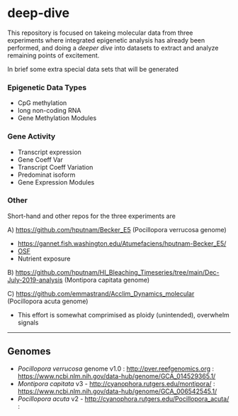 # deep-dive

This repository is focused on takeing molecular data from three experiments where integrated epigenetic analysis has already been performed, and doing a _deeper dive_ into datasets to extract and analyze remaining points of excitement. 


In brief some extra special data sets that will be generated

### Epigenetic Data Types
- CpG methylation
- long non-coding RNA
- Gene Methylation Modules

### Gene Activity
- Transcript expression
- Gene Coeff Var
- Transcript Coeff Variation
- Predominat isoform
- Gene Expression Modules

### Other



Short-hand and other repos for the three experiments are

A) https://github.com/hputnam/Becker_E5 (Pocillopora verrucosa genome)

- https://gannet.fish.washington.edu/Atumefaciens/hputnam-Becker_E5/
- [OSF](https://osf.io/uayvk/)
- Nutrient exposure 


B) https://github.com/hputnam/HI_Bleaching_Timeseries/tree/main/Dec-July-2019-analysis (Montipora capitata genome)

C) https://github.com/emmastrand/Acclim_Dynamics_molecular (Pocillopora acuta genome)

- This effort is somewhat comprimised as ploidy (unintended), overwhelm signals



---

## Genomes

- *Pocillopora verrucosa* genome v1.0 : http://pver.reefgenomics.org : https://www.ncbi.nlm.nih.gov/data-hub/genome/GCA_014529365.1/
- *Montipora capitata* v3 - http://cyanophora.rutgers.edu/montipora/ : https://www.ncbi.nlm.nih.gov/data-hub/genome/GCA_006542545.1/
- *Pocillopora acuta* v2 - http://cyanophora.rutgers.edu/Pocillopora_acuta/ : 
